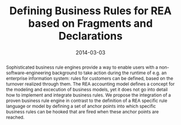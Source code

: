 ---
abstract: 'Sophisticated business rule engines provide a way to enable users with
  a non-software-engineering background to take action during the runtime of e.g.
  an enterprise information system: rules for customers can be defined, based on the
  turnover realized through them. The REA accounting model defines a concept for the
  modeling and excecution of business models, yet it does not go into detail how to
  implement and integrate business rules. We propose the integration of a proven business
  rule engine in contrast to the definition of a REA specific rule language or model
  by defining a set of anchor points into which specific business rules can be hooked
  that are fired when these anchor points are reached.'
authors:
- Bernhard Wally
- Alexandra Mazak
- Dieter Mayrhofer
- Christian Huemer
date: '2014-03-03'
featured: false
links:
- name: Publik
  url: https://publik.tuwien.ac.at/showentry.php?ID=227583&lang=2
publication_types:
- '1'
publishDate: '2014-03-03'
specifics: 'Vortrag: 8th International Workshop on Value Modeling and Business Ontology
  (VMBO 2014), Berlin; 03.03.2014 - 04.03.2014; in: "Proceedings of the 8th International
  Workshop on Value Modeling and Business Ontology (VMBO 2014)", (2014), 6 S.'
title: Defining Business Rules for REA based on Fragments and Declarations
url_pdf: http://publik.tuwien.ac.at/files/PubDat_227583.pdf
---